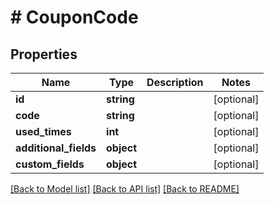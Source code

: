 # # CouponCode

## Properties

Name | Type | Description | Notes
------------ | ------------- | ------------- | -------------
**id** | **string** |  | [optional]
**code** | **string** |  | [optional]
**used_times** | **int** |  | [optional]
**additional_fields** | **object** |  | [optional]
**custom_fields** | **object** |  | [optional]

[[Back to Model list]](../../README.md#models) [[Back to API list]](../../README.md#endpoints) [[Back to README]](../../README.md)
